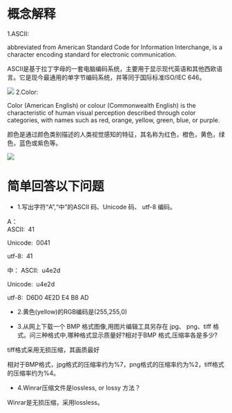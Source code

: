 # 概念解释
1.ASCII:

abbreviated from American Standard Code for Information Interchange, is a character encoding standard for electronic communication.

ASCII是基于拉丁字母的一套电脑编码系统，主要用于显示现代英语和其他西欧语言。它是现今最通用的单字节编码系统，并等同于国际标准ISO/IEC 646。

![](https://upload.wikimedia.org/wikipedia/commons/thumb/c/cf/USASCII_code_chart.png/1280px-USASCII_code_chart.png)
2.Color:

Color (American English) or colour (Commonwealth English) is the characteristic of human visual perception described through color categories, with names such as red, orange, yellow, green, blue, or purple.

颜色是通过颜色类别描述的人类视觉感知的特征，其名称为红色，橙色，黄色，绿色，蓝色或紫色等。

![](https://upload.wikimedia.org/wikipedia/commons/thumb/2/21/64_365_Color_Macro_%285498808099%29.jpg/1280px-64_365_Color_Macro_%285498808099%29.jpg)

# 简单回答以下问题
* 1.写出字符“A”,“中”的ASCII 码、Unicode 码、 utf-8 编码。

A：  
ASCII:&nbsp;&nbsp;41

Unicode:&nbsp;&nbsp;0041

utf-8:&nbsp;&nbsp;41

中：
ASCII:&nbsp;&nbsp;u4e2d

Unicode:&nbsp;&nbsp;u4e2d

utf-8:&nbsp;&nbsp;D6D0 4E2D E4 B8 AD

* 2.黄色(yellow)的RGB编码是(255,255,0)

* 3.从网上下载一个 BMP 格式图像,用图片编辑工具另存在 jpg、 png、tiff 格式。问三种格式中,哪种格式显示质量好?相对于BMP 格式,压缩率各是多少?

tiff格式采用无损压缩，其画质最好

相对于BMP格式，jpg格式的压缩率约为%7，png格式的压缩率约为%2，tiff格式的压缩率约为%4。

* 4.Winrar压缩文件是lossless, or lossy 方法？

Winrar是无损压缩，采用lossless。